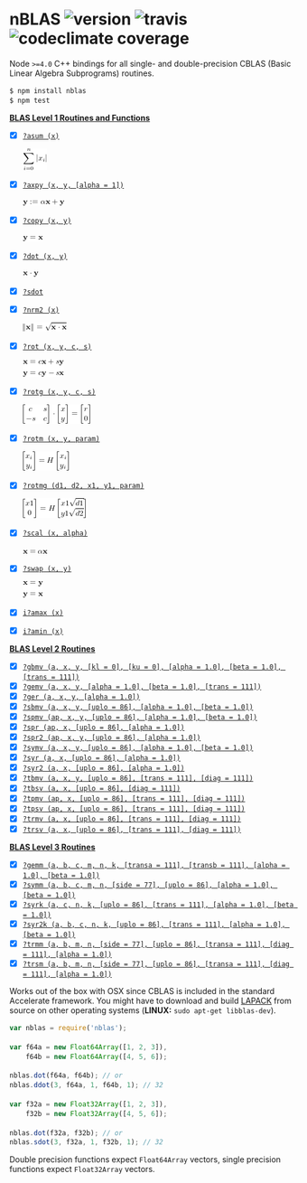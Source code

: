 # nBLAS ![version](https://img.shields.io/npm/v/nblas.svg) ![travis](https://img.shields.io/travis/mateogianolio/nblas.svg) ![codeclimate coverage](https://img.shields.io/codeclimate/coverage/github/mateogianolio/nblas.svg)

Node `>=4.0` C++ bindings for all single- and double-precision CBLAS (Basic Linear Algebra Subprograms) routines.

```bash
$ npm install nblas
$ npm test
```

**[BLAS Level 1 Routines and Functions](https://software.intel.com/en-us/node/468390)**
- [x] [`?asum (x)`](https://software.intel.com/node/e49cf403-8071-4252-a85f-28964ac3da9e#E49CF403-8071-4252-A85F-28964AC3DA9E)

  ![?asum](tex/asum.png)

- [x] [`?axpy (x, y, [alpha = 1])`](https://software.intel.com/node/e25d8e10-0440-4827-bc58-bc71128ea6ee#E25D8E10-0440-4827-BC58-BC71128EA6EE)

  ![?axpy](tex/axpy.png)

- [x] [`?copy (x, y)`](https://software.intel.com/node/20a9ac46-ce44-4a6a-8ce4-6a53d802a0b5#20A9AC46-CE44-4A6A-8CE4-6A53D802A0B5)

  ![?copy](tex/copy.png)

- [x] [`?dot (x, y)`](https://software.intel.com/node/d4e53c70-d8fa-4095-a800-4203cafe64fe#D4E53C70-D8FA-4095-A800-4203CAFE64FE)

  ![?dot](tex/dot.png)

- [x] [`?sdot`](https://software.intel.com/node/a0a4aefe-c291-4847-8242-5ecb3c08d6a5#A0A4AEFE-C291-4847-8242-5ECB3C08D6A5)
- [x] [`?nrm2 (x)`](https://software.intel.com/node/ea1df8e7-fc12-4a82-a804-b62956334c40#EA1DF8E7-FC12-4A82-A804-B62956334C40)

  ![?nrm2](tex/nrm2.png)
- [x] [`?rot (x, y, c, s)`](https://software.intel.com/node/742238c6-e459-4444-a694-7cc7500cf00f#742238C6-E459-4444-A694-7CC7500CF00F)

  ![?rot](tex/rot.png)
- [x] [`?rotg (x, y, c, s)`](https://software.intel.com/node/50049e08-b0f8-4270-80cc-7ab5d25eea3f#50049E08-B0F8-4270-80CC-7AB5D25EEA3F)

  ![?rotg](tex/rotg.png)
- [x] [`?rotm (x, y, param)`](https://software.intel.com/node/8ce9d22e-f4df-46a6-9a8a-faba22bdcc93#8CE9D22E-F4DF-46A6-9A8A-FABA22BDCC93)

  ![?rotm](tex/rotm.png)
- [x] [`?rotmg (d1, d2, x1, y1, param)`](https://software.intel.com/node/a28000eb-ea0b-488b-8058-4e1cb0e97074#A28000EB-EA0B-488B-8058-4E1CB0E97074)

  ![?rotmg](tex/rotmg.png)
- [x] [`?scal (x, alpha)`](https://software.intel.com/node/7269dcfe-7235-4690-a69e-d08712d8fc44#7269DCFE-7235-4690-A69E-D08712D8FC44)

  ![?scal](tex/scal.png)
- [x] [`?swap (x, y)`](https://software.intel.com/node/423ea638-1a23-46d8-a882-e022064edad7#423EA638-1A23-46D8-A882-E022064EDAD7)

  ![?swap](tex/swap.png)
- [x] [`i?amax (x)`](https://software.intel.com/node/c43c2490-109a-4a3b-8c5c-e8b67224bc03#C43C2490-109A-4A3B-8C5C-E8B67224BC03)
- [x] [`i?amin (x)`](https://software.intel.com/node/108f9e63-32ef-466b-bed2-58fe6628a058#108F9E63-32EF-466B-BED2-58FE6628A058)

**[BLAS Level 2 Routines](https://software.intel.com/en-us/node/468426)**
- [x] [`?gbmv (a, x, y, [kl = 0], [ku = 0], [alpha = 1.0], [beta = 1.0], [trans = 111])`](https://software.intel.com/node/bc780af8-f243-4a20-b264-06424a8b5621#BC780AF8-F243-4A20-B264-06424A8B5621)
- [x] [`?gemv (a, x, y, [alpha = 1.0], [beta = 1.0], [trans = 111])`](https://software.intel.com/node/443228c4-626e-48a7-b230-26fb061eacf2#443228C4-626E-48A7-B230-26FB061EACF2)
- [x] [`?ger (a, x, y, [alpha = 1.0])`](https://software.intel.com/node/26a7befc-1a1d-4c19-b482-5e72e6b02417#26A7BEFC-1A1D-4C19-B482-5E72E6B02417)
- [x] [`?sbmv (a, x, y, [uplo = 86], [alpha = 1.0], [beta = 1.0])`](https://software.intel.com/node/c80f5eb2-d6c3-44e5-b0c8-9813a0c2340a#C80F5EB2-D6C3-44E5-B0C8-9813A0C2340A)
- [x] [`?spmv (ap, x, y, [uplo = 86], [alpha = 1.0], [beta = 1.0])`](https://software.intel.com/node/16cb58c4-105b-486c-b6aa-42bb0c721a76#16CB58C4-105B-486C-B6AA-42BB0C721A76)
- [x] [`?spr (ap, x, [uplo = 86], [alpha = 1.0])`](https://software.intel.com/node/f460bc61-5a47-4c0d-a2e0-a29adaa1b613#F460BC61-5A47-4C0D-A2E0-A29ADAA1B613)
- [x] [`?spr2 (ap, x, y, [uplo = 86], [alpha = 1.0])`](https://software.intel.com/node/c8dd665d-5e52-4214-aeab-ba4de61418e1#C8DD665D-5E52-4214-AEAB-BA4DE61418E1)
- [x] [`?symv (a, x, y, [uplo = 86], [alpha = 1.0], [beta = 1.0])`](https://software.intel.com/node/6265ba37-6e58-4c27-8035-92d836f58ec4#6265BA37-6E58-4C27-8035-92D836F58EC4)
- [x] [`?syr (a, x, [uplo = 86], [alpha = 1.0])`](https://software.intel.com/node/fcfba6db-8859-42e9-a626-3c74fc34b6c1#FCFBA6DB-8859-42E9-A626-3C74FC34B6C1)
- [x] [`?syr2 (a, x, [uplo = 86], [alpha = 1.0])`](https://software.intel.com/node/34efa07b-4a2a-42c3-90e2-d27b8a8f744e#34EFA07B-4A2A-42C3-90E2-D27B8A8F744E)
- [x] [`?tbmv (a, x, y, [uplo = 86], [trans = 111], [diag = 111])`](https://software.intel.com/node/14dfa68e-00c5-44c5-9e61-7279602af0c7#14DFA68E-00C5-44C5-9E61-7279602AF0C7)
- [x] [`?tbsv (a, x, [uplo = 86], [diag = 111])`](https://software.intel.com/node/0e673aed-9c3a-44af-92a5-4a5326d6a007#0E673AED-9C3A-44AF-92A5-4A5326D6A007)
- [x] [`?tpmv (ap, x, [uplo = 86], [trans = 111], [diag = 111])`](https://software.intel.com/node/f6666c0e-b843-4e12-9ad4-8898a6ef4018#F6666C0E-B843-4E12-9AD4-8898A6EF4018)
- [x] [`?tpsv (ap, x, [uplo = 86], [trans = 111], [diag = 111])`](https://software.intel.com/node/0eecd264-9871-4097-8af5-68eedae0d00a#0EECD264-9871-4097-8AF5-68EEDAE0D00A)
- [x] [`?trmv (a, x, [uplo = 86], [trans = 111], [diag = 111])`](https://software.intel.com/node/feb986db-24ff-4e64-9c44-289dde419eeb#FEB986DB-24FF-4E64-9C44-289DDE419EEB)
- [x] [`?trsv (a, x, [uplo = 86], [trans = 111], [diag = 111])`](https://software.intel.com/node/d8733073-f041-4aa1-b82c-123dfa993ad7#D8733073-F041-4AA1-B82C-123DFA993AD7)

**[BLAS Level 3 Routines](https://software.intel.com/en-us/node/468478)**
- [x] [`?gemm (a, b, c, m, n, k, [transa = 111], [transb = 111], [alpha = 1.0], [beta = 1.0])`](https://software.intel.com/node/90eaa001-d4c8-4211-9ea0-b62f5ade9cf0#90EAA001-D4C8-4211-9EA0-B62F5ADE9CF0)
- [x] [`?symm (a, b, c, m, n, [side = 77], [uplo = 86], [alpha = 1.0], [beta = 1.0])`](https://software.intel.com/node/cae55cbe-8e83-4c7f-9c54-0a8598f8a8ef#CAE55CBE-8E83-4C7F-9C54-0A8598F8A8EF)
- [x] [`?syrk (a, c, n, k, [uplo = 86], [trans = 111], [alpha = 1.0], [beta = 1.0])`](https://software.intel.com/node/e8986ce9-3048-4295-86ff-c2512669b498#E8986CE9-3048-4295-86FF-C2512669B498)
- [x] [`?syr2k (a, b, c, n, k, [uplo = 86], [trans = 111], [alpha = 1.0], [beta = 1.0])`](https://software.intel.com/node/1233ba19-4666-4233-ba59-106b9e644893#1233BA19-4666-4233-BA59-106B9E644893)
- [x] [`?trmm (a, b, m, n, [side = 77], [uplo = 86], [transa = 111], [diag = 111], [alpha = 1.0])`](https://software.intel.com/node/fe86b64a-4620-4e8f-8263-8442ace782df#FE86B64A-4620-4E8F-8263-8442ACE782DF)
- [x] [`?trsm (a, b, m, n, [side = 77], [uplo = 86], [transa = 111], [diag = 111], [alpha = 1.0])`](https://software.intel.com/node/ce40548f-549d-4af8-9668-b63b28c8c63f#CE40548F-549D-4AF8-9668-B63B28C8C63F)

Works out of the box with OSX since CBLAS is included in the standard Accelerate framework. You might have to download and build [LAPACK](http://www.netlib.org/lapack/#_lapack_version_3_6_0) from source on other operating systems (**LINUX:** `sudo apt-get libblas-dev`).

```javascript
var nblas = require('nblas');

var f64a = new Float64Array([1, 2, 3]),
    f64b = new Float64Array([4, 5, 6]);

nblas.dot(f64a, f64b); // or
nblas.ddot(3, f64a, 1, f64b, 1); // 32

var f32a = new Float32Array([1, 2, 3]),
    f32b = new Float32Array([4, 5, 6]);

nblas.dot(f32a, f32b); // or
nblas.sdot(3, f32a, 1, f32b, 1); // 32
```

Double precision functions expect `Float64Array` vectors, single precision functions expect `Float32Array` vectors.
